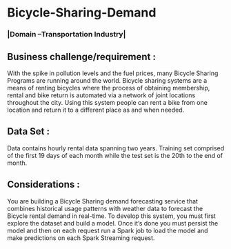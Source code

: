 # Bicycle-Sharing-Demand
### |Domain –Transportation Industry|

## Business challenge/requirement :
With the spike in pollution levels and the fuel prices, many Bicycle Sharing Programs are
running around the world. Bicycle sharing systems are a means of renting bicycles where
the process of obtaining membership, rental and bike return is automated via a network
of joint locations throughout the city. Using this system people can rent a bike from one
location and return it to a different place as and when needed.

## Data Set :
Data contains hourly rental data spanning two years. Training set comprised of the first
19 days of each month while the test set is the 20th to the end of month.

## Considerations :
You are building a Bicycle Sharing demand forecasting service that combines historical
usage patterns with weather data to forecast the Bicycle rental demand in real-time. To
develop this system, you must first explore the dataset and build a model. Once it’s done
you must persist the model and then on each request run a Spark job to load the model
and make predictions on each Spark Streaming request.
